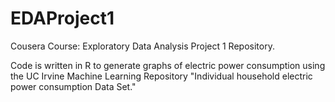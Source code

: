 # EDAProject1
Cousera Course: Exploratory Data Analysis Project 1 Repository.

Code is written in R to generate graphs of electric power consumption using the UC Irvine Machine Learning Repository "Individual household electric power consumption Data Set."
